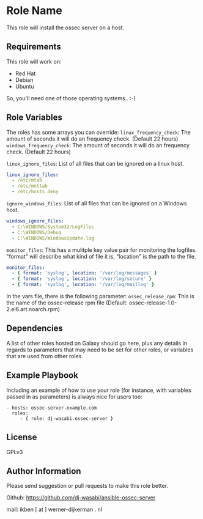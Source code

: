 Role Name
=========

This role will install the ossec server on a host.

Requirements
------------

This role will work on:
 * Red Hat
 * Debian
 * Ubuntu

So, you'll need one of those operating systems.. :-)

Role Variables
--------------

The roles has some arrays you can override:
`linux_frequency_check`: The amount of seconds it will do an frequency check. (Default 22 hours)
`windows_frequency_check`: The amount of seconds it will do an frequency check. (Default 22 hours)


`linux_ignore_files`: List of all files that can be ignored on a linux host.
```yaml
linux_ignore_files:
  - /etc/mtab
  - /etc/mnttab
  - /etc/hosts.deny
```

`ignore_windows_files`: List of all files that can be ignored on a Windows host.
```yaml
windows_ignore_files:
  - C:\WINDOWS/System32/LogFiles
  - C:\WINDOWS/Debug
  - C:\WINDOWS/WindowsUpdate.log
```

`monitor_files`: This has a mulitple key value pair for monitoring the logfiles. "format" will describe what kind of file it is, "location" is the path to the file.
```yaml
monitor_files:
  - { format: 'syslog', location: '/var/log/messages' }
  - { format: 'syslog', location: '/var/log/secure' }
  - { format: 'syslog', location: '/var/log/maillog' }
```

In the vars file, there is the following parameter:
`ossec_release_rpm`: This is the name of the ossec-release rpm file (Default: ossec-release-1.0-2.el6.art.noarch.rpm)

Dependencies
------------

A list of other roles hosted on Galaxy should go here, plus any details in regards to parameters that may need to be set for other roles, or variables that are used from other roles.

Example Playbook
----------------

Including an example of how to use your role (for instance, with variables passed in as parameters) is always nice for users too:

    - hosts: ossec-server.example.com
      roles:
         - { role: dj-wasabi.ossec-server }

License
-------

GPLv3

Author Information
------------------

Please send suggestion or pull requests to make this role better. 

Github: https://github.com/dj-wasabi/ansible-ossec-server

mail: ikben [ at ] werner-dijkerman . nl